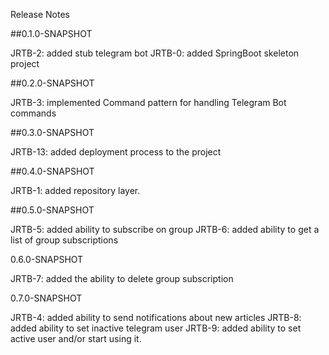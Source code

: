Release Notes

##0.1.0-SNAPSHOT

JRTB-2: added stub telegram bot
JRTB-0: added SpringBoot skeleton project

##0.2.0-SNAPSHOT

JRTB-3: implemented Command pattern for handling Telegram Bot commands

##0.3.0-SNAPSHOT 

JRTB-13: added deployment process to the project

##0.4.0-SNAPSHOT

JRTB-1: added repository layer.

##0.5.0-SNAPSHOT

JRTB-5: added ability to subscribe on group
JRTB-6: added ability to get a list of group subscriptions

0.6.0-SNAPSHOT

JRTB-7: added the ability to delete group subscription

0.7.0-SNAPSHOT

JRTB-4: added ability to send notifications about new articles 
JRTB-8: added ability to set inactive telegram user
JRTB-9: added ability to set active user and/or start using it.